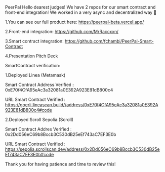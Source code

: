 PeerPal
Hello dearest judges! We have 2 repos for our smart contract and front-end integration! We worked in a very async and decentralized way 🙂 

1.You can see our full product here: https://peerpal-beta.vercel.app/

2.Front-end integration: https://github.com/MrRaccxxn/

3.Smart contract integration: https://github.com/fchambi/PeerPal-Smart-Contract

4.Presentation Pitch Deck

SmartContract verification:

1.Deployed Linea (Metamask)

Smart Contract Address Verified : 0xE70f4CfA95eAc3a32081a0E392A923E81dB800c4

URL Smart Contract Verified : https://goerli.lineascan.build//address/0xE70f4CfA95eAc3a32081a0E392A923E81dB800c4#code

2.Deployed Scroll Sepolia (Scroll)


Smart Contract Addres Verified : 0x2Dd056eC69b8Bccb3C530dB25eEf743aC7EF3E0b

URL Smart Contract Verified : https://sepolia.scrollscan.dev/address/0x2Dd056eC69b8Bccb3C530dB25eEf743aC7EF3E0b#code

Thank you for having patience and time to review this!
